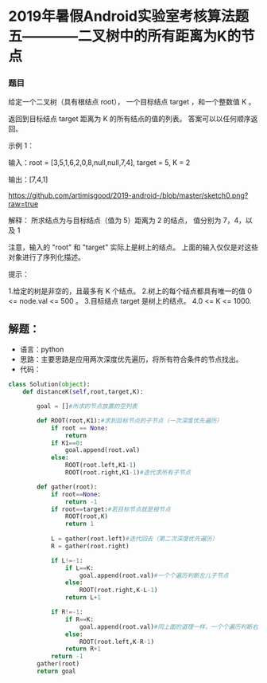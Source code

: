 # 2019年暑假Android实验室考核算法题五————二叉树中的所有距离为K的节点
### 题目
给定一个二叉树（具有根结点 root）， 一个目标结点 target ，和一个整数值 K 。

返回到目标结点 target 距离为 K 的所有结点的值的列表。 答案可以以任何顺序返回。


示例 1：

输入：root = [3,5,1,6,2,0,8,null,null,7,4], target = 5, K = 2

输出：[7,4,1]

https://github.com/artimisgood/2019-android-/blob/master/sketch0.png?raw=true

解释：
所求结点为与目标结点（值为 5）距离为 2 的结点，
值分别为 7，4，以及 1

注意，输入的 "root" 和 "target" 实际上是树上的结点。
上面的输入仅仅是对这些对象进行了序列化描述。


 

提示：


1.给定的树是非空的，且最多有 K 个结点。
2.树上的每个结点都具有唯一的值 0 <= node.val <= 500 。
3.目标结点 target 是树上的结点。
4.0 <= K <= 1000.

## 解题：
- 语言：python
- 思路：主要思路是应用两次深度优先遍历，将所有符合条件的节点找出。
- 代码：
~~~ python
class Solution(object):
    def distanceK(self,root,target,K):

        goal = []#所求的节点放置的空列表

        def ROOT(root,K1):#求到目标节点的子节点（一次深度优先遍历）
            if root == None:
                return
            if K1==0:
                goal.append(root.val)
            else:
                ROOT(root.left,K1-1)
                ROOT(root.right,K1-1)#迭代求所有子节点

        def gather(root):
            if root==None:
                return -1
            if root==target:#若目标节点就是根节点
                ROOT(root,K)
                return 1
                
            L = gather(root.left)#迭代回去（第二次深度优先遍历）
            R = gather(root.right)

            if L!=-1:
                if L==K:
                    goal.append(root.val)#一个个遍历判断左儿子节点
                else:
                    ROOT(root.right,K-L-1)
                return L+1

            if R!=-1:
                if R==K:
                    goal.append(root.val)#同上面的道理一样，一个个遍历判断右儿子节点
                else:
                    ROOT(root.left,K-R-1)
                return R+1
            return -1
        gather(root)
        return goal
~~~

